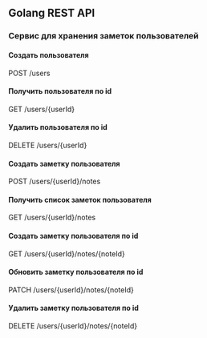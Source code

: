 ## Golang REST API 
### Сервис для хранения заметок пользователей
#### Создать пользователя
POST /users
#### Получить пользователя по id
GET /users/{userId}
#### Удалить пользователя по id
DELETE /users/{userId}
#### Создать заметку пользователя
POST /users/{userId}/notes
#### Получить список заметок пользователя
GET /users/{userId}/notes
#### Создать заметку пользователя по id
GET /users/{userId}/notes/{noteId}
#### Обновить заметку пользователя по id
PATCH /users/{userId}/notes/{noteId}
#### Удалить заметку пользователя по id
DELETE /users/{userId}/notes/{noteId}
